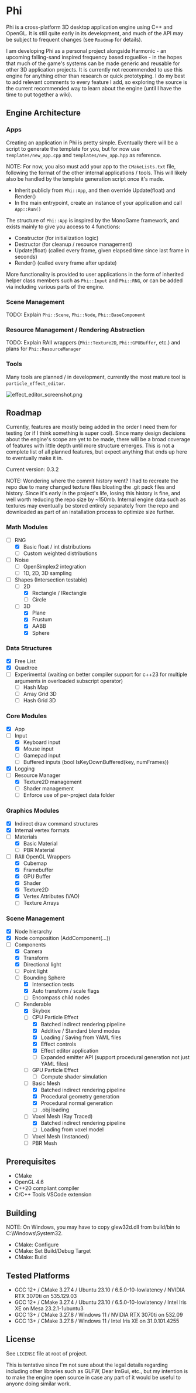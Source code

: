 # Phi

Phi is a cross-platform 3D desktop application engine using C++ and OpenGL. It is still quite early in its development, and much of the API may be subject to frequent changes (see `Roadmap` for details).

I am developing Phi as a personal project alongside Harmonic - an upcoming falling-sand inspired frequency based roguelike - in the hopes that much of the game's systems can be made generic and reusable for other 3D application projects. It is currently not recommended to use this engine for anything other than research or quick prototyping. I do my best to add relevant comments to every feature I add, so exploring the source is the current recommended way to learn about the engine (until I have the time to put together a wiki).

## Engine Architecture

### Apps

Creating an application in Phi is pretty simple. Eventually there will be a script to generate the template for you, but for now use `templates/new_app.cpp` and `templates/new_app.hpp` as reference.

NOTE: For now, you also must add your app to the `CMakeLists.txt` file, following the format of the other internal applications / tools. This will likely also be handled by the template generation script once it's made.

- Inherit publicly from `Phi::App`, and then override Update(float) and Render()
- In the main entrypoint, create an instance of your application and call `App::Run()`

The structure of `Phi::App` is inspired by the MonoGame framework, and exists mainly to give you access to 4 functions:

- Constructor (for initialization logic)
- Destructor (for cleanup / resource management)
- Update(float) (called every frame, given elapsed time since last frame in seconds)
- Render() (called every frame after update)

More functionality is provided to user applications in the form of inherited helper class members such as `Phi::Input` and `Phi::RNG`, or can be added via including various parts of the engine.

### Scene Management

TODO: Explain `Phi::Scene`, `Phi::Node`, `Phi::BaseComponent`

### Resource Management / Rendering Abstraction

TODO: Explain RAII wrappers (`Phi::Texture2D`, `Phi::GPUBuffer`, etc.) and plans for `Phi::ResourceManager`

### Tools

Many tools are planned / in development, currently the most mature tool is `particle_effect_editor`.

![effect_editor_screenshot.png](https://github.com/Chestnut45/phi/blob/main/screenshots/effect_editor_screenshot.png)

## Roadmap

Currently, features are mostly being added in the order I need them for testing (or if I think something is super cool). Since many design decisions about the engine's scope are yet to be made, there will be a broad coverage of features with little depth until more structure emerges. This is not a complete list of all planned features, but expect anything that ends up here to eventually make it in.

Current version: 0.3.2

NOTE: Wondering where the commit history went? I had to recreate the repo due to many changed texture files bloating the .git pack files and history. Since it's early in the project's life, losing this history is fine, and well worth reducing the repo size by ~150mb. Internal engine data such as textures may eventually be stored entirely separately from the repo and downloaded as part of an installation process to optimize size further.

### Math Modules
- [ ] RNG
    - [x] Basic float / int distributions
    - [ ] Custom weighted distributions
- [ ] Noise
    - [ ] OpenSimplex2 integration
    - [ ] 1D, 2D, 3D sampling
- [ ] Shapes (Intersection testable)
    - [ ] 2D
        - [x] Rectangle / IRectangle
        - [ ] Circle
    - [ ] 3D
        - [x] Plane
        - [x] Frustum
        - [x] AABB
        - [x] Sphere
### Data Structures
- [x] Free List
- [x] Quadtree
- [ ] Experimental (waiting on better compiler support for c++23 for multiple arguments in overloaded subscript operator)
    - [ ] Hash Map
    - [ ] Array Grid 3D
    - [ ] Hash Grid 3D
### Core Modules
- [x] App
- [ ] Input
    - [x] Keyboard input
    - [x] Mouse input
    - [ ] Gamepad input
    - [ ] Buffered inputs (bool IsKeyDownBuffered(key, numFrames))
- [x] Logging
- [ ] Resource Manager
    - [x] Texture2D management
    - [ ] Shader management
    - [ ] Enforce use of per-project data folder
### Graphics Modules
- [x] Indirect draw command structures
- [x] Internal vertex formats
- [ ] Materials
    - [x] Basic Material
    - [ ] PBR Material
- [ ] RAII OpenGL Wrappers
    - [x] Cubemap
    - [x] Framebuffer
    - [x] GPU Buffer
    - [x] Shader
    - [x] Texture2D
    - [x] Vertex Attributes (VAO)
    - [ ] Texture Arrays
### Scene Management
- [x] Node hierarchy
- [x] Node composition (AddComponent<T>(...))
- [ ] Components
    - [x] Camera
    - [x] Transform
    - [x] Directional light
    - [ ] Point light
    - [ ] Bounding Sphere
        - [x] Intersection tests
        - [x] Auto transform / scale flags
        - [ ] Encompass child nodes
    - [ ] Renderable
        - [x] Skybox
        - [ ] CPU Particle Effect
            - [x] Batched indirect rendering pipeline
            - [x] Additive / Standard blend modes
            - [x] Loading / Saving from YAML files
            - [x] Effect controls
            - [x] Effect editor application
            - [ ] Expanded emitter API (support procedural generation not just YAML files)
        - [ ] GPU Particle Effect
            - [ ] Compute shader simulation
        - [ ] Basic Mesh
            - [x] Batched indirect rendering pipeline
            - [x] Procedural geometry generation
            - [x] Procedural normal generation
            - [ ] .obj loading
        - [ ] Voxel Mesh (Ray Traced)
            - [x] Batched indirect rendering pipeline
            - [ ] Loading from voxel model
        - [ ] Voxel Mesh (Instanced)
        - [ ] PBR Mesh

## Prerequisites

- CMake
- OpenGL 4.6
- C++20 compliant compiler
- C/C++ Tools VSCode extension

## Building

NOTE: On Windows, you may have to copy glew32d.dll from build/bin to C:\Windows\System32.

- CMake: Configure
- CMake: Set Build/Debug Target
- CMake: Build

## Tested Platforms

- GCC 12+ / CMake 3.27.4 / Ubuntu 23.10 / 6.5.0-10-lowlatency / NVIDIA RTX 3070ti on 535.129.03
- GCC 12+ / CMake 3.27.4 / Ubuntu 23.10 / 6.5.0-10-lowlatency / Intel Iris XE on Mesa 23.2.1-1ubuntu3
- GCC 13+ / CMake 3.27.8 / Windows 11 / NVIDIA RTX 3070ti on 532.09
- GCC 13+ / CMake 3.27.8 / Windows 11 / Intel Iris XE on 31.0.101.4255

## License

See `LICENSE` file at root of project.

This is tentative since I'm not sure about the legal details regarding including other libraries such as GLFW, Dear ImGui, etc., but my intention is to make the engine open source in case any part of it would be useful to anyone doing similar work.